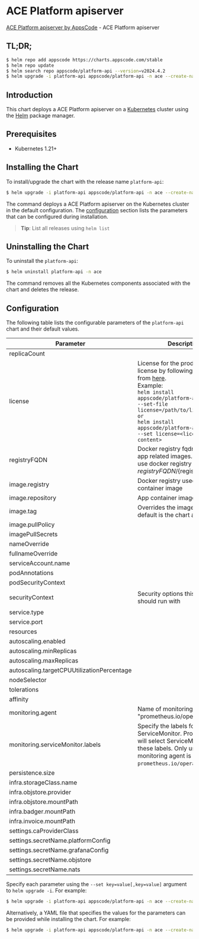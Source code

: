 # ACE Platform apiserver

[ACE Platform apiserver by AppsCode](https://github.com/bytebuilders) - ACE Platform apiserver

## TL;DR;

```bash
$ helm repo add appscode https://charts.appscode.com/stable
$ helm repo update
$ helm search repo appscode/platform-api --version=v2024.4.2
$ helm upgrade -i platform-api appscode/platform-api -n ace --create-namespace --version=v2024.4.2
```

## Introduction

This chart deploys a ACE Platform apiserver on a [Kubernetes](http://kubernetes.io) cluster using the [Helm](https://helm.sh) package manager.

## Prerequisites

- Kubernetes 1.21+

## Installing the Chart

To install/upgrade the chart with the release name `platform-api`:

```bash
$ helm upgrade -i platform-api appscode/platform-api -n ace --create-namespace --version=v2024.4.2
```

The command deploys a ACE Platform apiserver on the Kubernetes cluster in the default configuration. The [configuration](#configuration) section lists the parameters that can be configured during installation.

> **Tip**: List all releases using `helm list`

## Uninstalling the Chart

To uninstall the `platform-api`:

```bash
$ helm uninstall platform-api -n ace
```

The command removes all the Kubernetes components associated with the chart and deletes the release.

## Configuration

The following table lists the configurable parameters of the `platform-api` chart and their default values.

|                 Parameter                  |                                                                                                                                                         Description                                                                                                                                                          |                                                                                            Default                                                                                             |
|--------------------------------------------|------------------------------------------------------------------------------------------------------------------------------------------------------------------------------------------------------------------------------------------------------------------------------------------------------------------------------|------------------------------------------------------------------------------------------------------------------------------------------------------------------------------------------------|
| replicaCount                               |                                                                                                                                                                                                                                                                                                                              | <code>1</code>                                                                                                                                                                                 |
| license                                    | License for the product. Get a license by following the steps from [here](https://license-issuer.appscode.com/). <br> Example: <br> `helm install appscode/platform-api \` <br> `--set-file license=/path/to/license/file` <br> `or` <br> `helm install appscode/platform-api \` <br> `--set license=<license file content>` | <code>""</code>                                                                                                                                                                                |
| registryFQDN                               | Docker registry fqdn used to pull app related images. Set this to use docker registry hosted at ${registryFQDN}/${registry}/${image}                                                                                                                                                                                         | <code>ghcr.io</code>                                                                                                                                                                           |
| image.registry                             | Docker registry used to pull app container image                                                                                                                                                                                                                                                                             | <code>appscode</code>                                                                                                                                                                          |
| image.repository                           | App container image                                                                                                                                                                                                                                                                                                          | <code>b3</code>                                                                                                                                                                                |
| image.tag                                  | Overrides the image tag whose default is the chart appVersion.                                                                                                                                                                                                                                                               | <code>""</code>                                                                                                                                                                                |
| image.pullPolicy                           |                                                                                                                                                                                                                                                                                                                              | <code>Always</code>                                                                                                                                                                            |
| imagePullSecrets                           |                                                                                                                                                                                                                                                                                                                              | <code>[]</code>                                                                                                                                                                                |
| nameOverride                               |                                                                                                                                                                                                                                                                                                                              | <code>""</code>                                                                                                                                                                                |
| fullnameOverride                           |                                                                                                                                                                                                                                                                                                                              | <code>""</code>                                                                                                                                                                                |
| serviceAccount.name                        |                                                                                                                                                                                                                                                                                                                              | <code>""</code>                                                                                                                                                                                |
| podAnnotations                             |                                                                                                                                                                                                                                                                                                                              | <code>{}</code>                                                                                                                                                                                |
| podSecurityContext                         |                                                                                                                                                                                                                                                                                                                              | <code>{}</code>                                                                                                                                                                                |
| securityContext                            | Security options this container should run with                                                                                                                                                                                                                                                                              | <code>{"allowPrivilegeEscalation":false,"capabilities":{"drop":["ALL"]},"readOnlyRootFilesystem":true,"runAsNonRoot":true,"runAsUser":65534,"seccompProfile":{"type":"RuntimeDefault"}}</code> |
| service.type                               |                                                                                                                                                                                                                                                                                                                              | <code>ClusterIP</code>                                                                                                                                                                         |
| service.port                               |                                                                                                                                                                                                                                                                                                                              | <code>80</code>                                                                                                                                                                                |
| resources                                  |                                                                                                                                                                                                                                                                                                                              | <code>{}</code>                                                                                                                                                                                |
| autoscaling.enabled                        |                                                                                                                                                                                                                                                                                                                              | <code>false</code>                                                                                                                                                                             |
| autoscaling.minReplicas                    |                                                                                                                                                                                                                                                                                                                              | <code>1</code>                                                                                                                                                                                 |
| autoscaling.maxReplicas                    |                                                                                                                                                                                                                                                                                                                              | <code>100</code>                                                                                                                                                                               |
| autoscaling.targetCPUUtilizationPercentage |                                                                                                                                                                                                                                                                                                                              | <code>80</code>                                                                                                                                                                                |
| nodeSelector                               |                                                                                                                                                                                                                                                                                                                              | <code>{}</code>                                                                                                                                                                                |
| tolerations                                |                                                                                                                                                                                                                                                                                                                              | <code>[]</code>                                                                                                                                                                                |
| affinity                                   |                                                                                                                                                                                                                                                                                                                              | <code>{}</code>                                                                                                                                                                                |
| monitoring.agent                           | Name of monitoring agent (eg "prometheus.io/operator")                                                                                                                                                                                                                                                                       | <code>""</code>                                                                                                                                                                                |
| monitoring.serviceMonitor.labels           | Specify the labels for ServiceMonitor. Prometheus crd will select ServiceMonitor using these labels. Only usable when monitoring agent is `prometheus.io/operator`.                                                                                                                                                          | <code>{}</code>                                                                                                                                                                                |
| persistence.size                           |                                                                                                                                                                                                                                                                                                                              | <code>10Gi</code>                                                                                                                                                                              |
| infra.storageClass.name                    |                                                                                                                                                                                                                                                                                                                              | <code>"standard"</code>                                                                                                                                                                        |
| infra.objstore.provider                    |                                                                                                                                                                                                                                                                                                                              | <code>""</code>                                                                                                                                                                                |
| infra.objstore.mountPath                   |                                                                                                                                                                                                                                                                                                                              | <code>""</code>                                                                                                                                                                                |
| infra.badger.mountPath                     |                                                                                                                                                                                                                                                                                                                              | <code>/badger</code>                                                                                                                                                                           |
| infra.invoice.mountPath                    |                                                                                                                                                                                                                                                                                                                              | <code>/billing</code>                                                                                                                                                                          |
| settings.caProviderClass                   |                                                                                                                                                                                                                                                                                                                              | <code>""</code>                                                                                                                                                                                |
| settings.secretName.platformConfig         |                                                                                                                                                                                                                                                                                                                              | <code>""</code>                                                                                                                                                                                |
| settings.secretName.grafanaConfig          |                                                                                                                                                                                                                                                                                                                              | <code>""</code>                                                                                                                                                                                |
| settings.secretName.objstore               |                                                                                                                                                                                                                                                                                                                              | <code>""</code>                                                                                                                                                                                |
| settings.secretName.nats                   |                                                                                                                                                                                                                                                                                                                              | <code>""</code>                                                                                                                                                                                |


Specify each parameter using the `--set key=value[,key=value]` argument to `helm upgrade -i`. For example:

```bash
$ helm upgrade -i platform-api appscode/platform-api -n ace --create-namespace --version=v2024.4.2 --set replicaCount=1
```

Alternatively, a YAML file that specifies the values for the parameters can be provided while
installing the chart. For example:

```bash
$ helm upgrade -i platform-api appscode/platform-api -n ace --create-namespace --version=v2024.4.2 --values values.yaml
```

